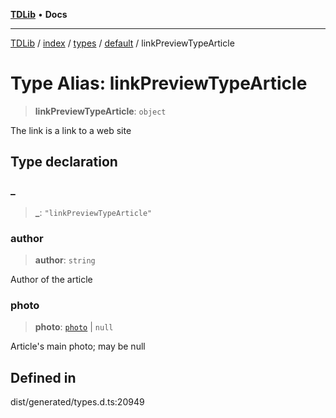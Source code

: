 [**TDLib**](../../../../../../README.md) • **Docs**

***

[TDLib](../../../../../../modules.md) / [index](../../../../../README.md) / [types](../../../README.md) / [default](../README.md) / linkPreviewTypeArticle

# Type Alias: linkPreviewTypeArticle

> **linkPreviewTypeArticle**: `object`

The link is a link to a web site

## Type declaration

### \_

> **\_**: `"linkPreviewTypeArticle"`

### author

> **author**: `string`

Author of the article

### photo

> **photo**: [`photo`](photo-1.md) \| `null`

Article's main photo; may be null

## Defined in

dist/generated/types.d.ts:20949
